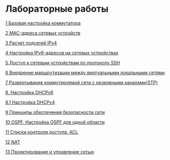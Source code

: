 # Лабораторные работы

<p><a href="https://github.com/KudryavcevR/Otus/tree/main/labs/1%20lab/readme.md">1 Базовая настройка коммутатора</a>
<p><a href="https://github.com/KudryavcevR/Otus/tree/main/labs/2lab/readme.md">2 MAC-адреса сетевых устройств</a>
<p><a href="https://github.com/KudryavcevR/Otus/blob/main/labs/3%20lab/readme.md">3 Расчет подсетей IPv4</a>
<p><a href="https://github.com/KudryavcevR/Otus/tree/main/labs/4%20lab#readme">4 Настройка IPv6-адресов на сетевых устройствах</a>
<p><a href="https://github.com/KudryavcevR/Otus/tree/main/labs/5%20lab#readme">5 Доступ к сетевым устройствам по протоколу SSH</a>
<p><a href="https://github.com/KudryavcevR/Otus/blob/main/labs/6%20lab/readme.md">6 Внедрение маршрутизации между виртуальными локальными сетями</a>
<p><a href="https://github.com/KudryavcevR/Otus/blob/main/labs/7%20lab/readme.md">7 Развертывание коммутируемой сети с резервными каналами(STP)</a>
<p><a href="https://github.com/KudryavcevR/Otus/blob/main/labs/8%20lab/readme.md">8. Настройка DHCPv6</a>
<p><a href="https://github.com/KudryavcevR/Otus/blob/main/labs/8.1/readme.md">8.1 Настройка DHCPv4</a> 
<p><a href="https://github.com/KudryavcevR/Otus/blob/main/labs/9%20lab/readme.md">9 Принципы обеспечения безопасности сети</a>
<p><a href="https://github.com/KudryavcevR/Otus/blob/main/labs/10%20lab/readme.md">10 OSPF. Настройка OSPF для одной области </a>
<p><a href="https://github.com/KudryavcevR/Otus/blob/main/labs/11%20lab/readme.md">11 Списки контроля доступа. ACL </a>
<p><a href="https://github.com/KudryavcevR/Otus/blob/main/labs/12%20lab/readme.md">12 NAT</a>
<p><a href="https://github.com/KudryavcevR/Otus/blob/main/labs/13%20lab/readme.md">13 Проектирование и управление сетью </a>
